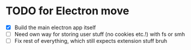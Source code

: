 # TODO for Electron move

- [x] Build the main electron app itself
- [ ] Need own way for storing user stuff (no cookies etc.!) with fs or smh
- [ ] Fix rest of everything, which still expects extension stuff bruh

